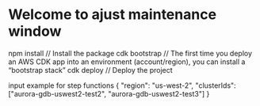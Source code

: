# Welcome to ajust maintenance window

npm install     // Install the package
cdk bootstrap   // The first time you deploy an AWS CDK app into an environment (account/region), you can install a “bootstrap stack” 
cdk deploy      // Deploy the project

input example for step functions
{
  "region": "us-west-2",
  "clusterIds": ["aurora-gdb-uswest2-test2", "aurora-gdb-uswest2-test3"]
}
